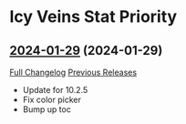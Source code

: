 # Icy Veins Stat Priority

## [2024-01-29](https://github.com/enderneko/IcyVeinsStatPriority/tree/2024-01-29) (2024-01-29)
[Full Changelog](https://github.com/enderneko/IcyVeinsStatPriority/compare/2023-11-29...2024-01-29) [Previous Releases](https://github.com/enderneko/IcyVeinsStatPriority/releases)

- Update for 10.2.5  
- Fix color picker  
- Bump up toc  

